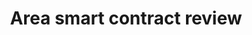 ---
posted: true
guid: "449F12B8-A0B5-4EA7-B5CD-7A283085999E" # Manually pick random for each episode
title: "Area smart contract review"
subtitle: ""
description: "This week we review the Area NFT smart contract, discuss the Tesla Model T, and how to find all your tokens on OpenSea for a collection and transfer them at the lowest cost with nft.life. We also discuss how to set up Mocha for list testing your code, and hacking Twitch to let you link to a video recording before it's published. We also discuss guidelines for Hardhat."
pubDate: "Tue, 21 Dec 2021 18:00:00 -0500" # 6pm New York time
itunes-explicit: "no"
itunes-episode: 3
itunes-episodeType: full

# More info
youtube-full: https://www.youtube.com/watch?v=QUzBEca2P3Q
discussion: https://twitter.com/fulldecent/status/1498795930463653894

# Timeline
timeline:
- seconds: 0
  title: Intro
- seconds: 45
  title: The agenda
- seconds: 147
  title: Area contract intro
- seconds: 442
  title: Push and pull Ether sending
- seconds: 1069
  title: Ethereum should be illegal
- seconds: 2029
  title: "Free tool: batch transfer NFTs"
- seconds: 2659
  title: Adidas drop gamed by robot?
- seconds: 4395
  title: Composing the Tweet

# File information
enclosure-url: "https://media.phor.net/csh/2021-12-21-episode-3.m4a"
enclosure-length: 98890247
enclosure-type: "audio/x-m4a"
itunes-duration: "4882"

# CSH information
badges: []

---